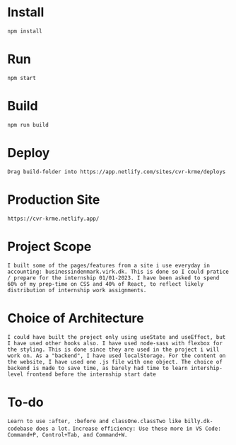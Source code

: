 # Install

`npm install`

# Run

`npm start`

# Build

`npm run build`

# Deploy

`Drag build-folder into https://app.netlify.com/sites/cvr-krme/deploys`

# Production Site

`https://cvr-krme.netlify.app/`

# Project Scope

`I built some of the pages/features from a site i use everyday in accounting: businessindenmark.virk.dk. This is done so I could pratice / prepare for the internship 01/01-2023. I have been asked to spend 60% of my prep-time on CSS and 40% of React, to reflect likely distribution of internship work assignments.`

# Choice of Architecture

`I could have built the project only using useState and useEffect, but I have used other hooks also. I have used node-sass with flexbox for the styling. This is done since they are used in the project i will work on. As a "backend", I have used localStorage. For the content on the website, I have used one .js file with one object. The choice of backend is made to save time, as barely had time to learn intership-level frontend before the internship start date`

# To-do

`Learn to use :after, :before and classOne.classTwo like billy.dk-codebase does a lot.`
`Increase efficiency: Use these more in VS Code: Command+P, Control+Tab, and Command+W.`
